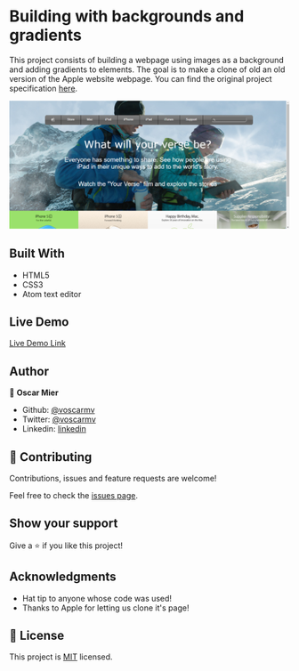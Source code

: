 # Building with backgrounds and gradients

This project consists of building a webpage using images as a background and adding gradients to elements. The goal is to make a clone of old an old version of the Apple website webpage.  You can find the original project specification [here](https://www.theodinproject.com/courses/html5-and-css3/lessons/building-with-backgrounds-and-gradients).

![screenshot](./app_screenshot2.png)

## Built With

- HTML5
- CSS3
- Atom text editor

## Live Demo

[Live Demo Link](https://rawcdn.githack.com/voscarmv/building_with_backgrounds_and_gradients/f8e6a73aa5749dc993e43f146710c95dee2c1ebf/index.html)

## Author

👤 **Oscar Mier**

- Github: [@voscarmv](https://github.com/voscarmv)
- Twitter: [@voscarmv](https://twitter.com/voscarmv)
- Linkedin: [linkedin](https://www.linkedin.com/in/oscar-mier-072984196/)

## 🤝 Contributing

Contributions, issues and feature requests are welcome!

Feel free to check the [issues page](./issues/).

## Show your support

Give a ⭐️ if you like this project!

## Acknowledgments

- Hat tip to anyone whose code was used!
- Thanks to Apple for letting us clone it's page!

## 📝 License

This project is [MIT](https://opensource.org/licenses/MIT) licensed.
